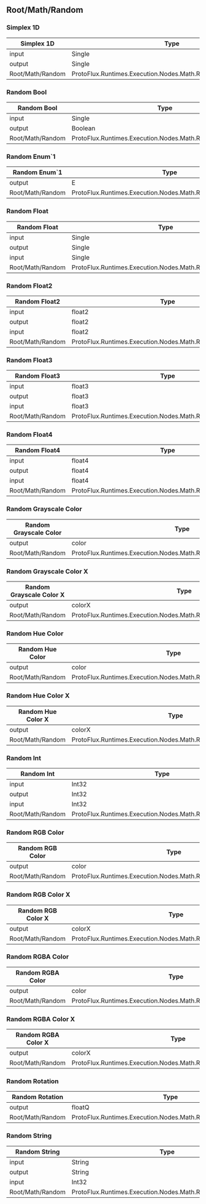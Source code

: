 <!-----------------------------------------------------------------------+
 ! This file has been generated using a script. Do not edit it manually. !
 ! Edit the individual node pages instead.                               !
 +----------------------------------------------------------------------->

## Root/Math/Random

### Simplex  1D

<!-- ProtofluxNode:start -->
| Simplex  1D | Type | Label |
| --- | ---- | ----- |
| input | Single | Position |
| output | Single | * |
| Root/Math/Random | ProtoFlux.Runtimes.Execution.Nodes.Math.Random.SimplexNoise_1D |  |
<!-- ProtofluxNode:end -->


### Random Bool

<!-- ProtofluxNode:start -->
| Random Bool | Type | Label |
| --- | ---- | ----- |
| input | Single | Chance |
| output | Boolean | * |
| Root/Math/Random | ProtoFlux.Runtimes.Execution.Nodes.Math.Random.RandomBool |  |
<!-- ProtofluxNode:end -->


### Random Enum\`1

<!-- ProtofluxNode:start -->
| Random Enum\`1 | Type | Label |
| --- | ---- | ----- |
| output | E | * |
| Root/Math/Random | ProtoFlux.Runtimes.Execution.Nodes.Math.Random.RandomEnum\`1 |  |
<!-- ProtofluxNode:end -->


### Random Float

<!-- ProtofluxNode:start -->
| Random Float | Type | Label |
| --- | ---- | ----- |
| input | Single | Min |
| output | Single | * |
| input | Single | Max |
| Root/Math/Random | ProtoFlux.Runtimes.Execution.Nodes.Math.Random.RandomFloat |  |
<!-- ProtofluxNode:end -->


### Random Float2

<!-- ProtofluxNode:start -->
| Random Float2 | Type | Label |
| --- | ---- | ----- |
| input | float2 | Min |
| output | float2 | * |
| input | float2 | Max |
| Root/Math/Random | ProtoFlux.Runtimes.Execution.Nodes.Math.Random.RandomFloat2 |  |
<!-- ProtofluxNode:end -->


### Random Float3

<!-- ProtofluxNode:start -->
| Random Float3 | Type | Label |
| --- | ---- | ----- |
| input | float3 | Min |
| output | float3 | * |
| input | float3 | Max |
| Root/Math/Random | ProtoFlux.Runtimes.Execution.Nodes.Math.Random.RandomFloat3 |  |
<!-- ProtofluxNode:end -->


### Random Float4

<!-- ProtofluxNode:start -->
| Random Float4 | Type | Label |
| --- | ---- | ----- |
| input | float4 | Min |
| output | float4 | * |
| input | float4 | Max |
| Root/Math/Random | ProtoFlux.Runtimes.Execution.Nodes.Math.Random.RandomFloat4 |  |
<!-- ProtofluxNode:end -->


### Random Grayscale Color

<!-- ProtofluxNode:start -->
| Random Grayscale Color | Type | Label |
| --- | ---- | ----- |
| output | color | * |
| Root/Math/Random | ProtoFlux.Runtimes.Execution.Nodes.Math.Random.RandomGrayscale_Color |  |
<!-- ProtofluxNode:end -->


### Random Grayscale Color X

<!-- ProtofluxNode:start -->
| Random Grayscale Color X | Type | Label |
| --- | ---- | ----- |
| output | colorX | * |
| Root/Math/Random | ProtoFlux.Runtimes.Execution.Nodes.Math.Random.RandomGrayscale_ColorX |  |
<!-- ProtofluxNode:end -->


### Random Hue Color

<!-- ProtofluxNode:start -->
| Random Hue Color | Type | Label |
| --- | ---- | ----- |
| output | color | * |
| Root/Math/Random | ProtoFlux.Runtimes.Execution.Nodes.Math.Random.RandomHue_Color |  |
<!-- ProtofluxNode:end -->


### Random Hue Color X

<!-- ProtofluxNode:start -->
| Random Hue Color X | Type | Label |
| --- | ---- | ----- |
| output | colorX | * |
| Root/Math/Random | ProtoFlux.Runtimes.Execution.Nodes.Math.Random.RandomHue_ColorX |  |
<!-- ProtofluxNode:end -->


### Random Int

<!-- ProtofluxNode:start -->
| Random Int | Type | Label |
| --- | ---- | ----- |
| input | Int32 | Min |
| output | Int32 | * |
| input | Int32 | Max |
| Root/Math/Random | ProtoFlux.Runtimes.Execution.Nodes.Math.Random.RandomInt |  |
<!-- ProtofluxNode:end -->


### Random RGB Color

<!-- ProtofluxNode:start -->
| Random RGB Color | Type | Label |
| --- | ---- | ----- |
| output | color | * |
| Root/Math/Random | ProtoFlux.Runtimes.Execution.Nodes.Math.Random.RandomRGB_Color |  |
<!-- ProtofluxNode:end -->


### Random RGB Color X

<!-- ProtofluxNode:start -->
| Random RGB Color X | Type | Label |
| --- | ---- | ----- |
| output | colorX | * |
| Root/Math/Random | ProtoFlux.Runtimes.Execution.Nodes.Math.Random.RandomRGB_ColorX |  |
<!-- ProtofluxNode:end -->


### Random RGBA Color

<!-- ProtofluxNode:start -->
| Random RGBA Color | Type | Label |
| --- | ---- | ----- |
| output | color | * |
| Root/Math/Random | ProtoFlux.Runtimes.Execution.Nodes.Math.Random.RandomRGBA_Color |  |
<!-- ProtofluxNode:end -->


### Random RGBA Color X

<!-- ProtofluxNode:start -->
| Random RGBA Color X | Type | Label |
| --- | ---- | ----- |
| output | colorX | * |
| Root/Math/Random | ProtoFlux.Runtimes.Execution.Nodes.Math.Random.RandomRGBA_ColorX |  |
<!-- ProtofluxNode:end -->


### Random Rotation

<!-- ProtofluxNode:start -->
| Random Rotation | Type | Label |
| --- | ---- | ----- |
| output | floatQ | * |
| Root/Math/Random | ProtoFlux.Runtimes.Execution.Nodes.Math.Random.RandomRotation |  |
<!-- ProtofluxNode:end -->


### Random String

<!-- ProtofluxNode:start -->
| Random String | Type | Label |
| --- | ---- | ----- |
| input | String | Characters |
| output | String | * |
| input | Int32 | Length |
| Root/Math/Random | ProtoFlux.Runtimes.Execution.Nodes.Math.Random.RandomString |  |
<!-- ProtofluxNode:end -->


